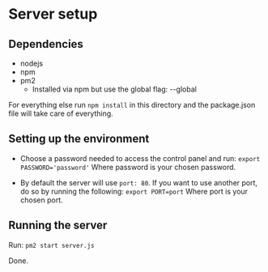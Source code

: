 # Server setup

## Dependencies
* nodejs
* npm
* pm2 
    * Installed via npm but use the global flag: --global
  
For everything else run `npm install` in this directory and the package.json file will take care of everything.

## Setting up the environment
* Choose a password needed to access the control panel and run: 
`export PASSWORD='password'`
Where password is your chosen password.

* By default the server will use `port: 80`. If you want to use another port, do so by running the following: 
`export PORT=port`
Where port is your chosen port.

## Running the server
Run: `pm2 start server.js`

Done.

